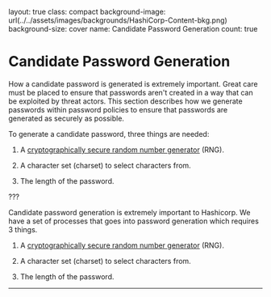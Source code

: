 layout: true
class: compact
background-image: url(../../assets/images/backgrounds/HashiCorp-Content-bkg.png)
background-size: cover
name: Candidate Password Generation
count: true

# Candidate Password Generation

How a candidate password is generated is extremely important. Great care must be placed to ensure that passwords aren't created in a way that can be exploited by threat actors. This section describes how we generate passwords within password policies to ensure that passwords are generated as securely as possible.

To generate a candidate password, three things are needed:

1. A [cryptographically secure random number generator](https://pkg.go.dev/crypto/rand) (RNG).

2. A character set (charset) to select characters from.

3. The length of the password.

???

Candidate password generation is extremely important to Hashicorp. We have a set of processes that goes into password generation which requires 3 things.

1. A [cryptographically secure random number generator](https://pkg.go.dev/crypto/rand) (RNG).

2. A character set (charset) to select characters from.

3. The length of the password.


---